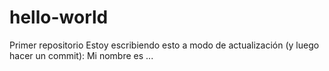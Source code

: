 # hello-world
Primer repositorio
Estoy escribiendo esto a modo de actualización (y luego hacer un commit): Mi nombre es ...
